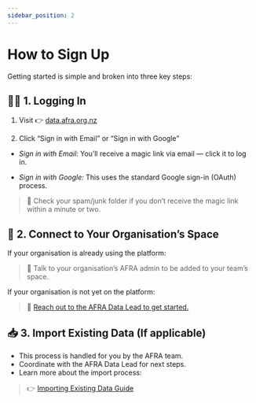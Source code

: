 ```yaml
---
sidebar_position: 2
---
```


# How to Sign Up

Getting started is simple and broken into three key steps:


## 🧑‍💻 1. Logging In

1. Visit 👉 [data.afra.org.nz](https://data.afra.org.nz)

2. Click “Sign in with Email” or “Sign in with Google”


- *Sign in with Email:*
You’ll receive a magic link via email — click it to log in.


- *Sign in with Google:*
This uses the standard Google sign-in (OAuth) process.


> 📧 Check your spam/junk folder if you don’t receive the magic link within a minute or two.



## 🏢 2. Connect to Your Organisation’s Space

If your organisation is already using the platform:

> 🔗 Talk to your organisation’s AFRA admin to be added to your team’s space.


If your organisation is not yet on the platform:

> 📩 [Reach out to the AFRA Data Lead to get started.](mailto:quinn@afra.org.nz)


## 📥 3. Import Existing Data (If applicable)

* This process is handled for you by the AFRA team.
* Coordinate with the AFRA Data Lead for next steps.
* Learn more about the import process:
> 👉 [Importing Existing Data Guide](/data-platform/intro/submitting_your_data)

